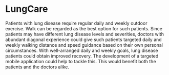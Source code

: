 # LungCare
Patients with lung disease require regular daily and weekly outdoor exercise. Walk can be regarded as the best option for such patients. Since patients may have different lung disease levels and severities, doctors with abundant diagonal experience could give such patients targeted daily and weekly walking distance and speed guidance based on their own personal circumstances. With well-arranged daily and weekly goals, lung disease patients could obtain improved recovery. The development of a targeted mobile application could help to tackle this. This would benefit both the patients and the doctors alike. 

